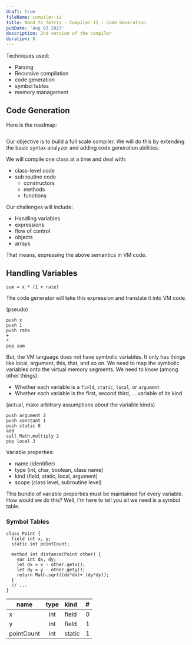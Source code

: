 ```yaml
---
draft: true
fileName: compiler-ii
title: Nand to Tetris - Compiler II - Code Generation
pubDate: 'Aug 03 2023'
description: 2nd version of the compiler
duration: 8
---
```


Techniques used:

- Parsing
- Recursive compilation
- code generation
- symbol tables
- memory management

## Code Generation

Here is the roadmap:

![]()

Our objective is to build a full scale compiler. We will do this by extending the basic syntax analyzer and adding code generation abilities.

We will compile one class at a time and deal with:

- class-level code
- sub routine code
  - constructors
  - methods
  - functions

Our challenges will include:

- Handling variables
- expressions
- flow of control
- objects
- arrays

That means, expressing the above semantics in VM code.

## Handling Variables

```
sum = x * (1 + rate)
```

The code generator will take this expression and translate it into VM code.

(pseudo)
```
push x
push 1
push rate
+
*
pop sum
```

But, the VM language does not have symbolic variables. It only has things like local, argument, this, that, and so on. We need to map the symbolic variables onto the virtual memory segments. We need to know (among other things):

- Whether each variable is a `field`, `static`, `local`, or `argument`
- Whether each variable is the first, second third, ... variable of its kind

(actual, make arbitrary assumptions about the variable kinds)
```
push argument 2
push constant 1
push static 0
add
call Math.multiply 2
pop local 3
```

Variable properties:

- name (identifier)
- type (int, char, boolean, class name)
- kind (field, static, local, argument)
- scope (class level, subroutine level)

This bundle of variable properties must be maintained for every variable. How would we do this? Well, I'm here to tell you all we need is a symbol table.

### Symbol Tables

```
class Point {
  field int x, y;
  static int pointCount;

  method int distance(Point other) {
    var int dx, dy;
    let dx = x - other.getx();
    let dy = y - other.gety();
    return Math.sqrt((dx*dx)+ (dy*dy));
  }
  // ...
}
```


| name       | type  |  kind  | # |
|------------|:-----:|:-------|--:|
| x          | int   | field  | 0 |
| y          | int   | field  | 1 |
| pointCount | int   | static | 1 |


